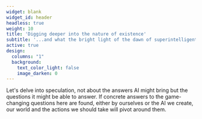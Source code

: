 ```yaml
---
widget: blank
widget_id: header
headless: true
weight: 10
title: 'Digging deeper into the nature of existence'
subtitle: '...and what the bright light of the dawn of superintelligent AI might reveal'
active: true
design:
  columns: "1"
  background:
    text_color_light: false
    image_darken: 0
---
```


Let's delve into speculation, not about the answers AI might bring but the questions it might be able to answer.  If concrete answers to the game-changing questions here are found, either by ourselves or the AI we create, our world and the actions we should take will pivot around them.
